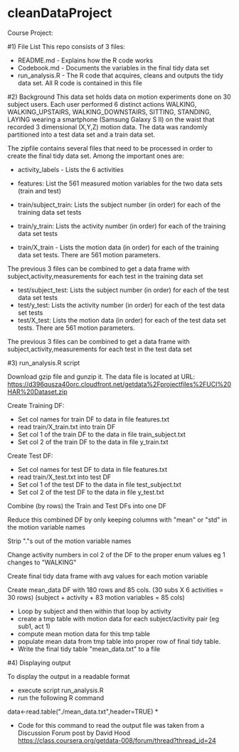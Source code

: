 cleanDataProject
================

Course Project:


#1) File List
 This repo consists of 3 files:  
 - README.md - Explains how the R code works  
 - Codebook.md -   Documents the variables in the final tidy data set  
 - run_analysis.R - The R code that acquires, cleans and outputs the tidy data set.  All R code is
 contained in this file  

 #2) Background
 This data set holds data on motion experiments done on 30 subject users.  Each user performed 6 distinct
 actions WALKING, WALKING_UPSTAIRS, WALKING_DOWNSTAIRS, SITTING, STANDING, LAYING
 wearing a smartphone (Samsung Galaxy S II) on the waist that recorded 3 dimensional (X,Y,Z)
  motion data.  The data was randomly partitioned into a test data set and a train data set.

 The zipfile contains several files that need to be processed in order to create the final
 tidy data set.  Among the important ones are:  
 
 - activity_labels - Lists the 6 activities  
 
 - features: List the 561 measured motion variables for the two data sets (train and test)  
 
 - train/subject_train: Lists the subject number (in order) for each of the training data set tests  
 
 - train/y_train: Lists the activity number (in order) for each of the training data set tests  
 - train/X_train - Lists the motion data (in order) for each of the training data set tests.  There are 561
 motion parameters.  
 
 The previous 3 files can be combined to get a data frame with 
  subject,activity,measurements for each test in the training data set

 - test/subject_test: Lists the subject number (in order) for each of the test data set tests  
 - test/y_test: Lists the activity number (in order) for each of the test data set tests  
 - test/X_test: Lists the motion data (in order) for each of the test data set tests.  There are 561
 motion parameters.  
  
 The previous 3 files can be combined to get a data frame with 
  subject,activity,measurements for each test in the test data set


 #3) run_analysis.R script

  Download  gzip file and gunzip it.  The data file is located 
  at URL: https://d396qusza40orc.cloudfront.net/getdata%2Fprojectfiles%2FUCI%20HAR%20Dataset.zip 
 
  Create Training DF:
 - Set col names for train DF to data in file features.txt
 - read train/X_train.txt into train DF
 - Set col 1 of the train DF to the data in file train_subject.txt
 - Set col 2 of the train DF to the data in file y_train.txt
 	     
  Create Test DF:
 - Set col names for test DF to data in file features.txt
 - read train/X_test.txt into test DF
 - Set col 1 of the test DF to the data in file test_subject.txt
 - Set col 2 of the test DF to the data in file y_test.txt
 
  Combine (by rows) the Train and Test DFs into one DF
  
  Reduce this combined DF by only keeping columns with "mean" or "std" in the motion variable names
  
  Strip "."s out of the motion variable names
  
  Change activity numbers in col 2 of the DF to the proper enum values eg 1 changes to "WALKING"
 
 Create final tidy data frame with avg values for each motion variable
 
 Create mean_data DF with 180 rows and 85 cols.
 				(30 subs X 6 activities = 30 rows)
 				 (subject + activity + 83 motion variables = 85 cols)
 - Loop by subject and then within that loop by activity
  - create a tmp table with motion data for each subject/activity pair (eg sub1, act 1)
  - compute mean motion data for this tmp table
  - populate mean data from tmp table into proper row of final tidy table.
  - Write the final tidy table "mean_data.txt" to a file
 
 #4) Displaying output
 
  To display the output in a readable format
 - execute script run_analysis.R
 - run the following R command 

 data<-read.table("./mean_data.txt",header=TRUE)   *

 * Code for this command to read the output file was taken from a Discussion Forum post by David Hood
 https://class.coursera.org/getdata-008/forum/thread?thread_id=24
